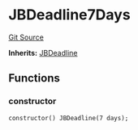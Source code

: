 # JBDeadline7Days
[Git Source](https://github.com/Bananapus/nana-core/blob/1fb5688d98a7c6e49f86f6a7e868a61ef4c2409a/src/periphery/JBDeadline7Days.sol)

**Inherits:**
[JBDeadline](/v4/api/core/contracts/JBDeadline.md)


## Functions
### constructor


```solidity
constructor() JBDeadline(7 days);
```

